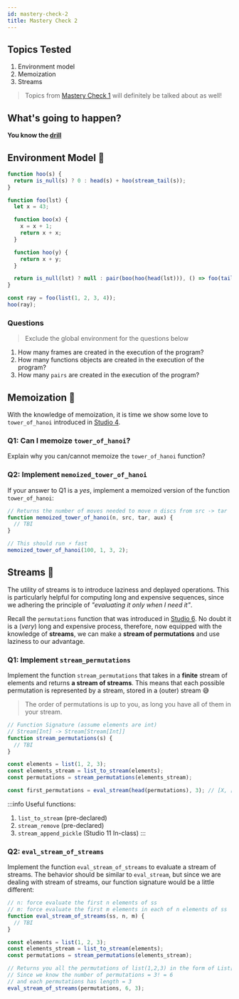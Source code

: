 ```yaml
---
id: mastery-check-2
title: Mastery Check 2
---
```


## Topics Tested

1. Environment model
2. Memoization
3. Streams

> Topics from [Mastery Check 1](/mastery-check/mastery-check-1#topics-tested) will definitely be talked about as well!

## What's going to happen?

**You know the [drill](/mastery-check/mastery-check-1#whats-going-to-happen)**

## Environment Model 🌲

```javascript
function hoo(s) {
  return is_null(s) ? 0 : head(s) + hoo(stream_tail(s));
}

function foo(lst) {
  let x = 43;

  function boo(x) {
    x = x + 1;
    return x + x;
  }

  function hoo(y) {
    return x + y;
  }

  return is_null(lst) ? null : pair(boo(hoo(head(lst))), () => foo(tail(lst)));
}

const ray = foo(list(1, 2, 3, 4));
hoo(ray);
```

### Questions

> Exclude the global environment for the questions below

1. How many frames are created in the execution of the program?
2. How many functions objects are created in the execution of the program?
3. How many `pairs` are created in the execution of the program?

## Memoization 🧠

With the knowledge of memoization, it is time we show some love to `tower_of_hanoi` introduced in [Studio 4](/studio-4#tower-of-hanoi-).

### Q1: Can I memoize `tower_of_hanoi`?

Explain why you can/cannot memoize the `tower_of_hanoi` function?

### Q2: Implement `memoized_tower_of_hanoi`

If your answer to Q1 is a _yes_, implement a memoized version of the function `tower_of_hanoi`:

```javascript
// Returns the number of moves needed to move n discs from src -> tar
function memoized_tower_of_hanoi(n, src, tar, aux) {
  // TBI
}

// This should run ⚡️ fast
memoized_tower_of_hanoi(100, 1, 3, 2);
```

## Streams 🌊

The utility of streams is to introduce laziness and deplayed operations. This is particularly helpful for computing long and expensive sequences, since we adhering the principle of _"evaluating it only when I need it"_.

Recall the `permutations` function that was introduced in [Studio 6](/studio-6#permutationslst). No doubt it is a (_very_) long and expensive process, therefore, now equipped with the knowledge of **streams**, we can make a **stream of permutations** and use laziness to our advantage.

### Q1: Implement `stream_permutations`

Implement the function `stream_permutations` that takes in a **finite** stream of elements and returns **a stream of streams**. This means that each possible permutation is represented by a stream, stored in a (outer) stream 😅

> The order of permutations is up to you, as long you have all of them in your stream.

```javascript
// Function Signature (assume elements are int)
// Stream[Int] -> Stream[Stream[Int]]
function stream_permutations(s) {
  // TBI
}

const elements = list(1, 2, 3);
const elements_stream = list_to_stream(elements);
const permutations = stream_permutations(elements_stream);

const first_permutations = eval_stream(head(permutations), 3); // [X, [Y, [Z, null]]]
```

:::info
Useful functions:

1. `list_to_stream` (pre-declared)
2. `stream_remove` (pre-declared)
3. `stream_append_pickle` (Studio 11 In-class)
   :::

### Q2: `eval_stream_of_streams`

Implement the function `eval_stream_of_streams` to evaluate a stream of streams. The behavior should be similar to `eval_stream`, but since we are dealing with stream of streams, our function signature would be a little different:

```javascript
// n: force evaluate the first n elements of ss
// m: force evaluate the first m elements in each of n elements of ss
function eval_stream_of_streams(ss, n, m) {
  // TBI
}

const elements = list(1, 2, 3);
const elements_stream = list_to_stream(elements);
const permutations = stream_permutations(elements_stream);

// Returns you all the permutations of list(1,2,3) in the form of List[List[int]]
// Since we know the number of permutations = 3! = 6
// and each permutations has length = 3
eval_stream_of_streams(permutations, 6, 3);
```
